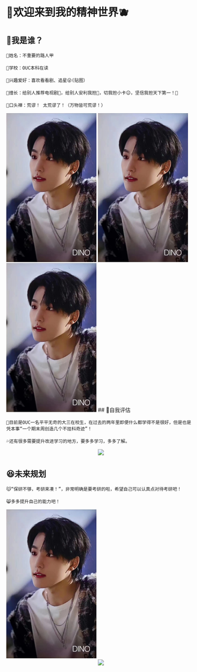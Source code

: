 #  🍒欢迎来到我的精神世界🫐
## 🤔我是谁？

    🌭姓名：不重要的路人甲

    🥪学校：OUC本科在读

    🧀兴趣爱好：喜欢看看剧、追星😜(贴图）
    
    🍕擅长：给别人推荐电视剧🤪，给别人安利我担🤑，切我担小卡😉，坚信我担天下第一！🧐

    🥐口头禅：荒谬！ 太荒谬了！（万物皆可荒谬！）
<img src="https://github.com/chx0211/chx0211/blob/main/DINO.jpg" width="240px">
<img src="https://github.com/chx0211/chx0211/blob/main/DINO.jpg" width="240px">
<img src="https://github.com/chx0211/chx0211/blob/main/DINO.jpg" width="240px">
## 🫠自我评估

    💫目前是OUC一名平平无奇的大三在校生，在过去的两年里即便什么都学得不是很好，但是也是凭本事“一个期末周创造几个不挂科奇迹”！
    
    💦还有很多需要提升改进学习的地方，要多多学习，多多了解。
<div align="center"> <img src="https://github-readme-stats.vercel.app/api?username=chx0211&show_icons=true&theme=tokyonight" /> </div>

## 😆未来规划

    😽“保研不够，考研来凑！”，非常明确是要考研的啦，希望自己可以认真点对待考研吧！

    😸多多提升自己的能力吧！
    
<img src="https://github.com/chx0211/chx0211/blob/main/DINO.jpg" width="240px">  
<div align="center"> <img src="https://profile-counter.glitch.me/chx0211/count.svg" /> </div>

    

    
    

<!--
**chx0211/chx0211** is a ✨ _special_ ✨ repository because its `README.md` (this file) appears on your GitHub profile.

Here are some ideas to get you started:

- 🔭 I’m currently working on ...
- 🌱 I’m currently learning ...
- 👯 I’m looking to collaborate on ...
- 🤔 I’m looking for help with ...
- 💬 Ask me about ...
- 📫 How to reach me: ...
- 😄 Pronouns: ...
- ⚡ Fun fact: ...
-->
